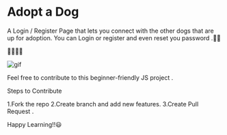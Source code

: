 # Adopt a Dog 

A Login / Register Page that lets you connect with the other dogs that are up for adoption. You can Login or register and even reset you password .🐾🐾

📌📌📌📌

![gif](https://github.com/BajraYeJoon/Adopt-Dog-Web-Page/blob/main/images/page.gif)

Feel free to contribute to this beginner-friendly JS project .

Steps to Contribute

1.Fork the repo
2.Create branch and add new features.
3.Create Pull Request .

Happy Learning!!😃

